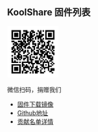 ## KoolShare 固件列表

<img src="/.resources/img/qr.png" alt="QR" width="120"/>

微信扫码，捐赠我们

* [固件下载镜像](https://koolshare.io)
* [Github地址](https://github.com/koolshare/firmware)
* [贡献名单详情](https://github.com/koolshare/koolshare.github.io/tree/master/donate)

